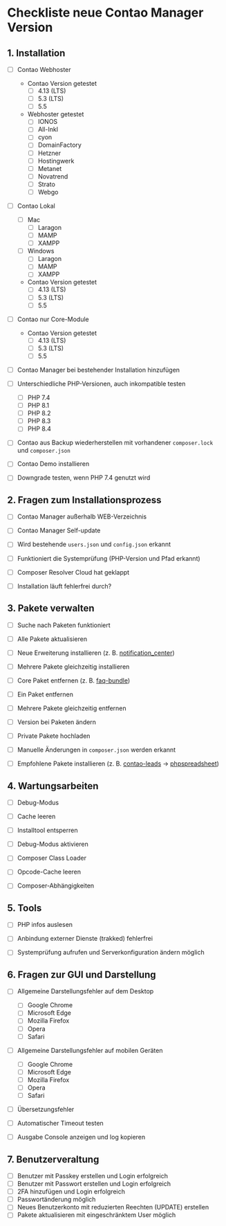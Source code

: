 # Checkliste neue Contao Manager Version


## 1. Installation

- [ ] Contao Webhoster
    - Contao Version getestet
        - [ ] 4.13 (LTS)
        - [ ] 5.3 (LTS)
        - [ ] 5.5
    - Webhoster getestet
        - [ ] IONOS
        - [ ] All-Inkl
        - [ ] cyon
        - [ ] DomainFactory
        - [ ] Hetzner
        - [ ] Hostingwerk
        - [ ] Metanet
        - [ ] Novatrend
        - [ ] Strato
        - [ ] Webgo
- [ ] Contao Lokal
    - [ ] Mac
        - [ ] Laragon
        - [ ] MAMP
        - [ ] XAMPP
    - [ ] Windows
        - [ ] Laragon
        - [ ] MAMP
        - [ ] XAMPP
    - Contao Version getestet
        - [ ] 4.13 (LTS)
        - [ ] 5.3 (LTS)
        - [ ] 5.5
- [ ] Contao nur Core-Module
    - Contao Version getestet
        - [ ] 4.13 (LTS)
        - [ ] 5.3 (LTS)
        - [ ] 5.5
- [ ] Contao Manager bei bestehender Installation hinzufügen
- [ ] Unterschiedliche PHP-Versionen, auch inkompatible testen
    - [ ] PHP 7.4
    - [ ] PHP 8.1
    - [ ] PHP 8.2
    - [ ] PHP 8.3
    - [ ] PHP 8.4
- [ ] Contao aus Backup wiederherstellen mit vorhandener `composer.lock` und `composer.json`
- [ ] Contao Demo installieren
- [ ] Downgrade testen, wenn PHP 7.4 genutzt wird


## 2. Fragen zum Installationsprozess

- [ ] Contao Manager außerhalb WEB-Verzeichnis
- [ ] Contao Manager Self-update
- [ ] Wird bestehende `users.json` und `config.json` erkannt
- [ ] Funktioniert die Systemprüfung (PHP-Version und Pfad erkannt)
- [ ] Composer Resolver Cloud hat geklappt
- [ ] Installation läuft fehlerfrei durch?


## 3. Pakete verwalten
- [ ] Suche nach Paketen funktioniert
- [ ] Alle Pakete aktualisieren
- [ ] Neue Erweiterung installieren (z. B. [notification_center](https://packagist.org/packages/terminal42/notification_center))
- [ ] Mehrere Pakete gleichzeitig installieren
- [ ] Core Paket entfernen (z. B. [faq-bundle](https://packagist.org/packages/contao/faq-bundle))
- [ ] Ein Paket entfernen
- [ ] Mehrere Pakete gleichzeitig entfernen
- [ ] Version bei Paketen ändern
- [ ] Private Pakete hochladen
- [ ] Manuelle Änderungen in `composer.json` werden erkannt
- [ ] Empfohlene Pakete installieren (z. B. [contao-leads](https://packagist.org/packages/terminal42/contao-leads) -> [phpspreadsheet](https://packagist.org/packages/phpoffice/phpspreadsheet))


## 4. Wartungsarbeiten
- [ ] Debug-Modus
- [ ] Cache leeren
- [ ] Installtool entsperren
- [ ] Debug-Modus aktivieren
- [ ] Composer Class Loader
- [ ] Opcode-Cache leeren
- [ ] Composer-Abhängigkeiten


## 5. Tools
- [ ] PHP infos auslesen
- [ ] Anbindung externer Dienste (trakked) fehlerfrei
- [ ] Systemprüfung aufrufen und Serverkonfiguration ändern möglich


## 6. Fragen zur GUI und Darstellung
- [ ] Allgemeine Darstellungsfehler auf dem Desktop
    - [ ] Google Chrome
    - [ ] Microsoft Edge
    - [ ] Mozilla Firefox
    - [ ] Opera
    - [ ] Safari
- [ ] Allgemeine Darstellungsfehler auf mobilen Geräten
    - [ ] Google Chrome
    - [ ] Microsoft Edge
    - [ ] Mozilla Firefox
    - [ ] Opera
    - [ ] Safari
- [ ] Übersetzungsfehler
- [ ] Automatischer Timeout testen
- [ ] Ausgabe Console anzeigen und log kopieren


## 7. Benutzerveraltung
- [ ] Benutzer mit Passkey erstellen und Login erfolgreich
- [ ] Benutzer mit Passwort erstellen und Login erfolgreich
- [ ] 2FA hinzufügen und Login erfolgreich
- [ ] Passwortänderung möglich
- [ ] Neues Benutzerkonto mit reduzierten Reechten (UPDATE) erstellen
- [ ] Pakete aktualisieren mit eingeschränktem User möglich
